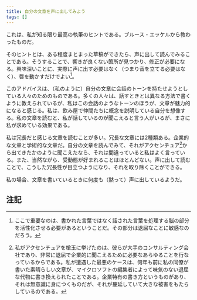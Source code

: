 ```yaml
---
title: 自分の文章を声に出してみよう
tags: []
---
```

<!-- Here's one of the best tips I know for writers, which was told to me by Bruce Eckel. -->
これは、私が知る限り最高の執筆のヒントである。ブルース・エッケルから教わったものだ。

<!-- One you've got a reasonable draft, read it out loud. By doing this you'll find bits that don't sound right, and need to fix. Interestingly, you don't actually have to vocalize (thus making a noise) but your lips have to move.1 -->
そのヒントとは、ある程度まとまった草稿ができたら、声に出して読んでみることである。そうすることで、響きが良くない箇所が見つかり、修正が必要になる。興味深いことに、実際に声に出す必要はなく（つまり音を立てる必要はなく）、唇を動かすだけでよい[^1]。

<!-- This advice is for those who, like me, strive to get a conversational tone to their writings. A lot of people are taught to write in a different way than they speak, but I find prose much more engaging with this conversational tone. I imagine I'm sitting in pub, explaining the concepts to my companions. I've heard people say that when reading my work, they can hear me speaking it - which is exactly the effect I'm after. -->

このアドバイスは、（私のように）自分の文章に会話のトーンを持たせようとしている人々のためのものである。多くの人々は、話すときとは異なる方法で書くように教えられているが、私はこの会話のようなトーンのほうが、文章が魅力的になると感じる。私は、飲み屋で仲間たちに概念を説明している自分を想像する。私の文章を読むと、私が話しているのが聞こえると言う人がいるが、まさに私が求めている効果である。

<!-- Too often I read prose that feels flabby. Two kinds of flab stand out: corporate prose and academic prose. I often tell people that if they read their prose and it sounds like it could have come from Accenture 2, then they are doing it wrong. And, of course, the passive voice is rarely preferred. Speaking makes this flab noticeable, so we can cut it out. -->

私は冗長だと感じる文章を読むことが多い。冗長な文章には2種類ある。企業的な文章と学術的な文章だ。自分の文章を読んでみて、それがアクセンチュア[^2]から出てきたかのように聞こえたなら、それは間違っていると私はよく言っている。また、当然ながら、受動態が好まれることはほとんどない。声に出して読むことで、こうした冗長性が目立つようになり、それを取り除くことができる。

<!-- In my case I find I constantly (silently) speak the words as I'm writing. -->
私の場合、文章を書いているときに何度も（黙って）声に出しているようだ。

<!-- Notes -->
## 注記

<!-- [^1]: I suspect what matters here is that you need to trigger the part of your brain that processes spoken word as opposed to written word - and that part is sensitive to blandness. -->

[^1]: ここで重要なのは、書かれた言葉ではなく話された言葉を処理する脳の部分を活性化させる必要があるということだ。その部分は退屈なことに敏感なのだろう。

<!-- [^2]: I pick on Accenture since they are a big consulting company, and thus do all the things needed to sound blandly corporate. The worst case I ran into was many years ago when some sparkling prose by a colleague of mine was turned by editors at Microsoft into a tasteless pudding. There is a perceptible corporate way of writing, often learned subconsciously, that is rife and ruinous. -->

[^2]: 私がアクセンチュアを槍玉に挙げたのは、彼らが大手のコンサルティング会社であり、非常に退屈で企業的に聞こえるために必要なあらゆることを行なっているからである。私が遭遇した最悪のケースは、何年も前に私の同僚が書いた素晴らしい文章が、マイクロソフトの編集者によって味気のない退屈な代物に書き換えられたことである。企業特有の書き方というものがあり、それは無意識に身につくものだが、それが蔓延していて大きな被害をもたらしているのである。
